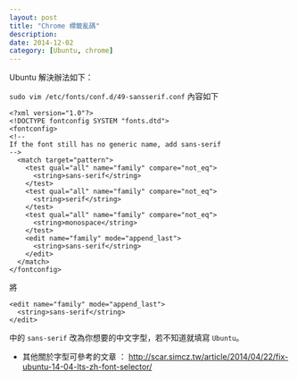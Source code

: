 ```yaml
---
layout: post
title: "Chrome 標籤亂碼"
description:
date: 2014-12-02
category: [Ubuntu, chrome]
---
```


Ubuntu 解決辦法如下：

`sudo vim /etc/fonts/conf.d/49-sansserif.conf`
內容如下
```
<?xml version="1.0"?>
<!DOCTYPE fontconfig SYSTEM "fonts.dtd">
<fontconfig>
<!--
If the font still has no generic name, add sans-serif
-->
  <match target="pattern">
    <test qual="all" name="family" compare="not_eq">
      <string>sans-serif</string>
    </test>
    <test qual="all" name="family" compare="not_eq">
      <string>serif</string>
    </test>
    <test qual="all" name="family" compare="not_eq">
      <string>monospace</string>
    </test>
    <edit name="family" mode="append_last">
      <string>sans-serif</string>
    </edit>
  </match>
</fontconfig>

```
將
```
<edit name="family" mode="append_last">
  <string>sans-serif</string>
</edit>
```

中的 `sans-serif` 改為你想要的中文字型，若不知道就填寫 `Ubuntu`。

- 其他關於字型可參考的文章 ： http://scar.simcz.tw/article/2014/04/22/fix-ubuntu-14-04-lts-zh-font-selector/
